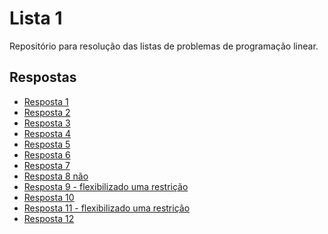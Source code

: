 # Lista 1

Repositório para resolução das listas de problemas de programação linear.

## Respostas

<!-- lista de itens -->
* [Resposta 1](01/README.md)
* [Resposta 2](02/README.md)
* [Resposta 3](03/README.md)
* [Resposta 4](04/README.md)
* [Resposta 5](05/README.md)
* [Resposta 6](06/README.md)
* [Resposta 7](07/README.md)
* [Resposta 8 não](08/README.md)
* [Resposta 9 - flexibilizado uma restrição](09/README.md)
* [Resposta 10](10/README.md)
* [Resposta 11 - flexibilizado uma restrição](11/README.md)
* [Resposta 12](12/README.md)
